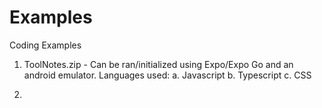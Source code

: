 # Examples
Coding Examples

1. ToolNotes.zip - Can be ran/initialized using Expo/Expo Go and an android emulator. Languages used:
    a. Javascript
    b. Typescript
    c. CSS

2. 
